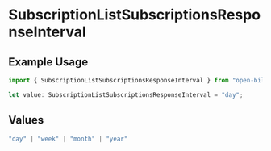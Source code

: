 # SubscriptionListSubscriptionsResponseInterval

## Example Usage

```typescript
import { SubscriptionListSubscriptionsResponseInterval } from "open-billing/models/operations";

let value: SubscriptionListSubscriptionsResponseInterval = "day";
```

## Values

```typescript
"day" | "week" | "month" | "year"
```